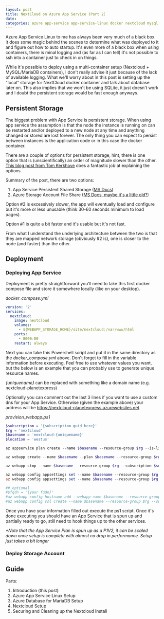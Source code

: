 ```yaml
---
layout: post
title: NextCloud on Azure App Service (Part 2)
date: 
categories: azure app-service app-service-linux docker nextcloud mysql
---
```


Azure App Service Linux to me has always been very much of a black box.  It does some magic behind the scenes to determine what was deployed to it and figure out how to auto startup.  It's even more of a black box when using containers, there is minal logging and (as far as I can tell) it's not possible to ssh into a container just to check in on things.

While it's possible to deploy using a multi-container setup (Nextcloud + MySQL/MariaDB containers), I don't really advise it just because of the lack of available logging.  What we'll worry about in this post is setting up the "local" storage for NextCloud docker container and talk about database later on.  This also implies that we won't be using SQLite, it just doesn't work and I doubt the persistent storage would be fast enough anyways.

## Persistent Storage

The biggest problem with App Service is persistent storage.  When using app service the assumption is that the node the instance is running on can be restarted and/or deployed to a new node at any time and anything changed or stored are lost forever.  The only thing you can expect to persist between instances is the application code or in this case the docker container.

There are a couple of options for persistent storage, hint, there is one option that is (unscientifically) an order of magnitude slower than the other.  [This blog post from Tom Kerkhove](https://blog.tomkerkhove.be/2019/07/25/mounting-volumes-on-azure-web-app-for-containers/) does a fantastic job at explaining the options.

Summary of the post, there are two options:
1. App Service Persistent Shared Storage ([MS Docs](https://docs.microsoft.com/en-us/azure/app-service/configure-custom-container?pivots=container-linux#use-persistent-shared-storage))
1. Azure Storage Account File Share ([MS Docs, maybe it's a little old?](https://docs.microsoft.com/en-us/azure/app-service/configure-connect-to-azure-storage?pivots=container-linux))

Option #2 is excessively slower, the app will eventually load and configure but it's more or less unusable (think 30-60 seconds minimum to load pages).

Option #1 is quite a bit faster and it's usable but it's not fast.

From what I understand the underlying architecture between the two is that they are mapped network storage (obviously #2 is), one is closer to the node (and faster) than the other.

## Deployment

### Deploying App Service

Deployment is pretty straightforward you'll need to take this first docker compose file and store it somewhere locally (like on your desktop).

*docker_compose.yml*
```yml
version: '2'
services:
  nextcloud:
    image: nextcloud
    volumes:
      - ${WEBAPP_STORAGE_HOME}/site/nextcloud:/var/www/html
    ports:
      - 8000:80
    restart: always
```
Next you can take this Powershell script and put it in the same directory as the *docker_compose.yml* above.  Don't forget to fill in the variable information before executing.  Feel free to use whatever values you want, but the below is an example that you can probably use to generate unique resource names.

*{uniquename}* can be replaced with something like a domain name (e.g. nextcloud-planetexpress)

Optionally you can comment out the last 3 lines if you want to use a custom dns for your App Service.  Otherwise (given the example above) your address will be https://nextcloud-planetexpress.azurewebsites.net.

*provision_webapp.ps1*
```powershell
$subscription = '{subscription guid here}'
$rg = 'nextcloud'
$basename = 'nextcloud-{uniquename}'
$location = 'westus'

az appservice plan create --name $basename --resource-group $rg --is-linux --location $location --sku P1V2 --subscription $subscription

az webapp create --name $basename --plan $basename --resource-group $rg  --subscription $subscription --multicontainer-config-type compose --multicontainer-config-file docker_compose.yml

az webapp stop --name $basename --resource-group $rg --subscription $subscription

az webapp config appsettings set --name $basename --resource-group $rg --subscription $subscription --settings WEBSITES_CONTAINER_START_TIME_LIMIT=1800
az webapp config appsettings set --name $basename --resource-group $rg --subscription $subscription --settings WEBSITES_ENABLE_APP_SERVICE_STORAGE=true

## optional 
#$fqdn = '{your fqdn}'
#az webapp config hostname add --webapp-name $basename --resource-group $rg --subscription $subscription --hostname $fqdn
#az webapp config ssl create --name $basename --resource-group $rg --subscription $subscription --hostname $fqdn
```

Once you have your information filled out execute the ps1 script.  Once it's done executing you should have an App Service that is spun up and partially ready to go, still need to hook things up to the other services.

*\*Note that the App Service Plan is spun up as a P1V2, it can be scaled down once setup is complete with almost no drop in performance.  Setup just takes a bit longer*

### Deploy Storage Account

## Guide

Parts:
1. Introduction (this post)
1. Azure App Service Linux Setup
1. Azure Database for MariaDB Setup
1. Nextcloud Setup
1. Securing and Cleaning up the Nextcloud Install